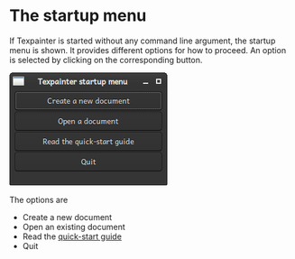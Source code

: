 # The startup menu

If Texpainter is started without any command line argument, the startup menu is shown. It provides
different options for how to proceed. An option is selected by clicking on the corresponding button.

![The texpainter startup menu](startup_menu.png)

The options are

* Create a new document
* Open an existing document
* Read the <a href="../quick-start_guide/index.html">quick-start guide</a>
* Quit